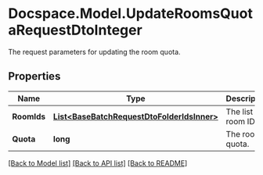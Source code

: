 # Docspace.Model.UpdateRoomsQuotaRequestDtoInteger
The request parameters for updating the room quota.

## Properties

Name | Type | Description | Notes
------------ | ------------- | ------------- | -------------
**RoomIds** | [**List&lt;BaseBatchRequestDtoFolderIdsInner&gt;**](BaseBatchRequestDtoFolderIdsInner.md) | The list of room IDs. | [optional] 
**Quota** | **long** | The room quota. | [optional] 

[[Back to Model list]](../README.md#documentation-for-models) [[Back to API list]](../README.md#documentation-for-api-endpoints) [[Back to README]](../README.md)

